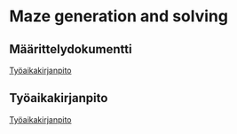 # Maze generation and solving

## Määrittelydokumentti

[Työaikakirjanpito](https://github.com/juliapalorinne/mazegenerationandsolving/blob/master/documentation/maarittely.md)

## Työaikakirjanpito

[Työaikakirjanpito](https://github.com/juliapalorinne/mazegenerationandsolving/blob/master/documentation/tyoaikakirjanpito.md)
